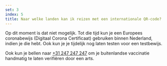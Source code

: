```yaml
---
set: 3
index: 5
title: Naar welke landen kan ik reizen met een internationale QR-code?
---
```

Op dit moment is dat niet mogelijk. Tot die tijd kun je een Europees coronabewijs (Digitaal Corona Certificaat) gebruiken binnen Nederland, indien je die hebt. Ook kun je je tijdelijk nog laten testen voor een testbewijs.
 
Ook kun je bellen naar <a href="tel:31247247247">+31 247 247 247</a> om je buitenlandse vaccinatie handmatig te laten verifiëren door een arts.

